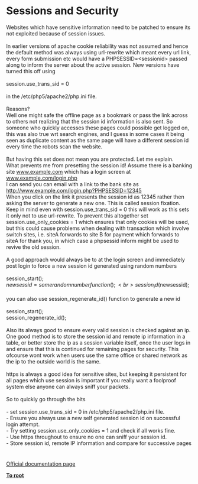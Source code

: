 # Sessions and Security



Websites which have sensitive information need to be patched to ensure its not exploited because of session issues.<br><br>In earlier versions of apache cookie reliability was not assumed and hence the default method was always using url-rewrite which meant every url link, every form submission etc would have a PHPSESSID=&lt;sessionid&gt; passed along to inform the server about the active session. New versions have turned this off using<br><br>session.use_trans_sid = 0<br><br>in the /etc/php5/apache2/php.ini file.<br><br>Reasons?<br>Well one might safe the offline page as a bookmark or pass the link across to others not realizing that the session id information is also sent. So someone who quickly accesses these pages could possible get logged on, this was also true wrt search engines, and I guess in some cases it being seen as duplicate content as the same page will have a different session id every time the robots scan the website.<br><br>But having this set does not mean you are protected. Let me explain.<br>What prevents me from presetting the session id! Assume there is a banking site www.example.com which has a login screen at www.example.com/login.php<br>I can send you can email with a link to the bank site as http://www.example.com/login.php?PHPSESSID=12345<br>When you click on the link it presents the session id as 12345 rather then asking the server to generate a new one. This is called session fixation. Keep in mind even with session.use_trans_sid = 0 this will work as this sets it only not to use url-rewrite. To prevent this altogether set session.use_only_cookies = 1 which ensures that only cookies will be used, but this could cause problems when dealing with transaction which involve switch sites, i.e. siteA forwards to site B for payment which forwards to siteA for thank you, in which case a phpsessid inform might be used to revive the old session.<br><br>A good approach would always be to at the login screen and immediately post login to force a new session id generated using random numbers<br><br>session_start();<br>$newsessid = somerandomnumberfunction();<br>session_id($newsessid);<br><br>you can also use session_regenerate_id() function to generate a new id<br><br>session_start();<br>session_regenerate_id();<br><br>Also its always good to ensure every valid session is checked against an ip. One good method is to store the session id and remote ip information in a table, or better store the ip as a session variable itself, once the user logs in and ensure that this is continued for remaining pages for security. This ofcourse wont work when users use the same office or shared network as the ip to the outside world is the same.<br><br>https is always a good idea for sensitive sites, but keeping it persistent for all pages which use session is important if you really want a foolproof system else anyone can always sniff your packets.<br><br>So to quickly go through the bits<br><br>- set session.use_trans_sid = 0 in /etc/php5/apache2/php.ini file. <br>- Ensure you always use a new self generated session id on successful login attempt. <br>- Try setting session.use_only_cookies = 1 and check if all works fine. <br>- Use https throughout to ensure no one can sniff your session id. <br>- Store session id, remote IP information and compare for successive pages  

#

[Official documentation page](https://www.php.net/manual/en/session.security.php)

**[To root](/README.md)**
